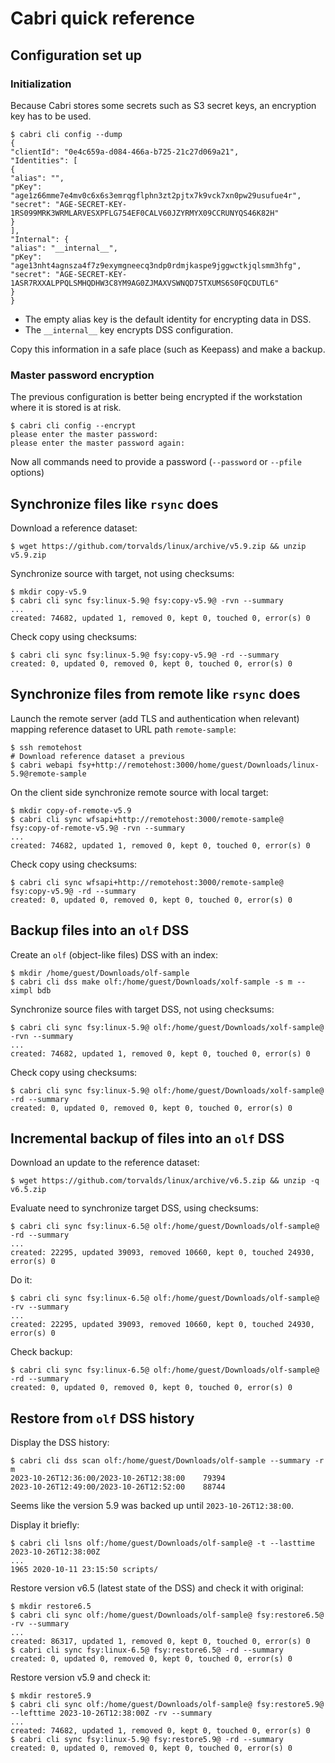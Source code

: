 # Cabri quick reference

## Configuration set up

### Initialization

Because Cabri stores some secrets such as S3 secret keys, an encryption key has to be used.

    $ cabri cli config --dump
    {
    "clientId": "0e4c659a-d084-466a-b725-21c27d069a21",
    "Identities": [
    {
    "alias": "",
    "pKey": "age1z66mme7e4mv0c6x6s3emrqgflphn3zt2pjtx7k9vck7xn0pw29usufue4r",
    "secret": "AGE-SECRET-KEY-1RS099MRK3WRMLARVESXPFLG754EF0CALV60JZYRMYX09CCRUNYQS46K82H"
    }
    ],
    "Internal": {
    "alias": "__internal__",
    "pKey": "age13nht4agnsza4f7z9exymgneecq3ndp0rdmjkaspe9jggwctkjqlsmm3hfg",
    "secret": "AGE-SECRET-KEY-1ASR7RXXALPPQLSMHQDHW3C8YM9AG0ZJMAXVSWNQD75TXUMS6S0FQCDUTL6"
    }
    }

- The empty alias key is the default identity for encrypting data in DSS.
- The `__internal__` key encrypts DSS configuration.

Copy this information in a safe place (such as Keepass) and make a backup.

### Master password encryption

The previous configuration is better being encrypted if the workstation where it is stored is at risk.

    $ cabri cli config --encrypt
    please enter the master password:
    please enter the master password again:

Now all commands need to provide a password (`--password` or `--pfile` options)

## Synchronize files like `rsync` does

Download a reference dataset:

    $ wget https://github.com/torvalds/linux/archive/v5.9.zip && unzip v5.9.zip

Synchronize source with target, not using checksums:

    $ mkdir copy-v5.9
    $ cabri cli sync fsy:linux-5.9@ fsy:copy-v5.9@ -rvn --summary
    ...
    created: 74682, updated 1, removed 0, kept 0, touched 0, error(s) 0

Check copy using checksums:

    $ cabri cli sync fsy:linux-5.9@ fsy:copy-v5.9@ -rd --summary
    created: 0, updated 0, removed 0, kept 0, touched 0, error(s) 0

## Synchronize files from remote like `rsync` does

Launch the remote server (add TLS and authentication when relevant)
mapping reference dataset to URL path `remote-sample`:

    $ ssh remotehost    
    # Download reference dataset a previous
    $ cabri webapi fsy+http://remotehost:3000/home/guest/Downloads/linux-5.9@remote-sample

On the client side synchronize remote source with local target:

    $ mkdir copy-of-remote-v5.9
    $ cabri cli sync wfsapi+http://remotehost:3000/remote-sample@ fsy:copy-of-remote-v5.9@ -rvn --summary
    ...
    created: 74682, updated 1, removed 0, kept 0, touched 0, error(s) 0

Check copy using checksums:

    $ cabri cli sync wfsapi+http://remotehost:3000/remote-sample@ fsy:copy-v5.9@ -rd --summary
    created: 0, updated 0, removed 0, kept 0, touched 0, error(s) 0

## Backup files into an `olf` DSS

Create an `olf` (object-like files) DSS with an index:

    $ mkdir /home/guest/Downloads/olf-sample
    $ cabri cli dss make olf:/home/guest/Downloads/xolf-sample -s m --ximpl bdb

Synchronize source files with target DSS, not using checksums:

    $ cabri cli sync fsy:linux-5.9@ olf:/home/guest/Downloads/xolf-sample@ -rvn --summary
    ...
    created: 74682, updated 1, removed 0, kept 0, touched 0, error(s) 0

Check copy using checksums:

    $ cabri cli sync fsy:linux-5.9@ olf:/home/guest/Downloads/xolf-sample@ -rd --summary
    created: 0, updated 0, removed 0, kept 0, touched 0, error(s) 0

## Incremental backup of files into an `olf` DSS

Download an update to the reference dataset:

    $ wget https://github.com/torvalds/linux/archive/v6.5.zip && unzip -q v6.5.zip

Evaluate need to synchronize target DSS, using checksums:

    $ cabri cli sync fsy:linux-6.5@ olf:/home/guest/Downloads/olf-sample@ -rd --summary
    ...
    created: 22295, updated 39093, removed 10660, kept 0, touched 24930, error(s) 0

Do it:

    $ cabri cli sync fsy:linux-6.5@ olf:/home/guest/Downloads/olf-sample@ -rv --summary
    ...
    created: 22295, updated 39093, removed 10660, kept 0, touched 24930, error(s) 0

Check backup:

    $ cabri cli sync fsy:linux-6.5@ olf:/home/guest/Downloads/olf-sample@ -rd --summary
    created: 0, updated 0, removed 0, kept 0, touched 0, error(s) 0

## Restore from `olf` DSS history

Display the DSS history:

    $ cabri cli dss scan olf:/home/guest/Downloads/olf-sample --summary -r m
    2023-10-26T12:36:00/2023-10-26T12:38:00    79394
    2023-10-26T12:49:00/2023-10-26T12:52:00    88744

Seems like the version 5.9 was backed up until `2023-10-26T12:38:00`.

Display it briefly:

    $ cabri cli lsns olf:/home/guest/Downloads/olf-sample@ -t --lasttime 2023-10-26T12:38:00Z
    ...
    1965 2020-10-11 23:15:50 scripts/

Restore version v6.5 (latest state of the DSS) and check it with original:

    $ mkdir restore6.5
    $ cabri cli sync olf:/home/guest/Downloads/olf-sample@ fsy:restore6.5@ -rv --summary
    ...
    created: 86317, updated 1, removed 0, kept 0, touched 0, error(s) 0
    $ cabri cli sync fsy:linux-6.5@ fsy:restore6.5@ -rd --summary
    created: 0, updated 0, removed 0, kept 0, touched 0, error(s) 0

Restore version v5.9 and check it:

    $ mkdir restore5.9
    $ cabri cli sync olf:/home/guest/Downloads/olf-sample@ fsy:restore5.9@ --lefttime 2023-10-26T12:38:00Z -rv --summary
    ...
    created: 74682, updated 1, removed 0, kept 0, touched 0, error(s) 0
    $ cabri cli sync fsy:linux-5.9@ fsy:restore5.9@ -rd --summary
    created: 0, updated 0, removed 0, kept 0, touched 0, error(s) 0
